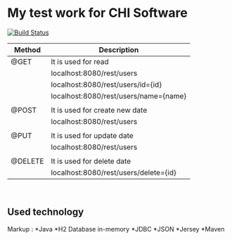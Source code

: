 <h1>My test work for CHI Software</h1>

[![Build Status](https://travis-ci.org/yarikpavlin/RESTfull_CRUD.svg?branch=master)](https://travis-ci.org/yarikpavlin/RESTfull_CRUD)

<div align="center">

|   Method     | Description                            |
|--------------|----------------------------------------|
|    @GET      | It is used for read                    |
|              | localhost:8080/rest/users              |
|              | localhost:8080/rest/users/id={id}      |
|              | localhost:8080/rest/users/name={name}  |
|              |                                        |
|    @POST     | It is used for create new date         |
|              | localhost:8080/rest/users              |
|              |                                        |
|    @PUT      |It is used for update date              |
|              | localhost:8080/rest/users              |
|              |                                        |
|    @DELETE   |It is used for delete date              |
|              | localhost:8080/rest/users/delete={id}  |
</div>
<br>

<h2>Used technology</h2>
Markup :
*Java
*H2 Database in-memory
*JDBC
*JSON
*Jersey
*Maven
